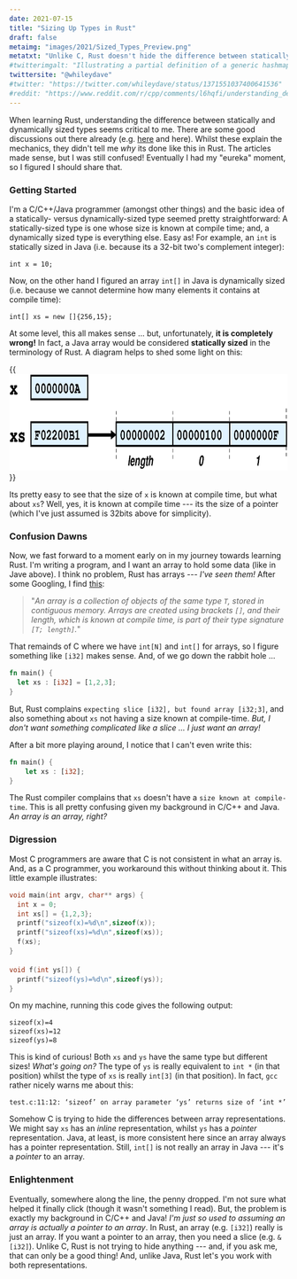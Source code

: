 ```yaml
---
date: 2021-07-15
title: "Sizing Up Types in Rust"
draft: false
metaimg: "images/2021/Sized_Types_Preview.png"
metatxt: "Unlike C, Rust doesn't hide the difference between statically- and dynamically-sized types."
#twitterimgalt: "Illustrating a partial definition of a generic hashmap."
twittersite: "@whileydave"
#twitter: "https://twitter.com/whileydave/status/1371551037400641536"
#reddit: "https://www.reddit.com/r/cpp/comments/l6hqfi/understanding_deadlock_detection_in_abseil/"
---
```


When learning Rust, understanding the difference between statically
and dynamically sized types seems critical to me.  There are some good
discussions out there already
(e.g. [here](https://github.com/pretzelhammer/rust-blog/blob/master/posts/sizedness-in-rust.md)
and here).  Whilst these explain the mechanics, they didn't tell me
_why_ its done like this in Rust.  The articles made sense, but I was
still confused!  Eventually I had my "eureka" moment, so I figured I
should share that.

### Getting Started

I'm a C/C++/Java programmer (amongst other things) and the basic idea
of a statically- versus dynamically-sized type seemed pretty
straightforward: A statically-sized type is one whose size is known at
compile time; and, a dynamically sized type is everything else.  Easy
as!  For example, an `int` is statically sized in Java (i.e. because
its a 32-bit two's complement integer):

```
int x = 10;
```

Now, on the other hand I figured an array `int[]` in Java is
dynamically sized (i.e. because we cannot determine how many elements
it contains at compile time):

```
int[] xs = new []{256,15};
```

At some level, this all makes sense ... but, unfortunately, **it is
completely wrong!** In fact, a Java array would be considered
**statically sized** in the terminology of Rust.  A diagram helps to
shed some light on this:

{{<img class="text-center" src="/images/2021/SizingUpTypes_Java.png" height="175px" alt="Illustrating owning reference being copied to another variable.">}}

Its pretty easy to see that the size of `x` is known at compile time,
but what about `xs`?  Well, yes, it is known at compile time --- its
the size of a pointer (which I've just assumed is 32bits above for
simplicity).  

### Confusion Dawns

Now, we fast forward to a moment early on in my journey towards
learning Rust.  I'm writing a program, and I want an array to hold
some data (like in Jave above).  I think no problem, Rust has
arrays --- _I've seen them!_ After some Googling, I find [this](https://doc.rust-lang.org/rust-by-example/primitives/array.html):

> "_An array is a collection of objects of the same type `T`, stored in contiguous memory. Arrays are created using brackets `[]`, and their length, which is known at compile time, is part of their type signature `[T; length]`._"

That remainds of C where we have `int[N]` and `int[]` for arrays, so I
figure something like `[i32]` makes sense.  And, of we go down the rabbit hole ...

```rust
fn main() {
  let xs : [i32] = [1,2,3];
}
```

But, Rust complains `expecting slice [i32], but found array [i32;3]`, and also something about `xs` not having a size known at compile-time.  _But, I don't want something complicated like a slice ... I just want an array!_

After a bit more playing around, I notice that I can't even write this:

```rust
fn main() {
    let xs : [i32];
}
```

The Rust compiler complains that `xs` doesn't have a `size known at
compile-time`.  This is all pretty confusing given my background in
C/C++ and Java.  _An array is an array, right?_

### Digression

Most C programmers are aware that C is not consistent in what an array
is.  And, as a C programmer, you workaround this without thinking
about it.  This little example illustrates:

```c
void main(int argv, char** args) {
  int x = 0;
  int xs[] = {1,2,3};
  printf("sizeof(x)=%d\n",sizeof(x));
  printf("sizeof(xs)=%d\n",sizeof(xs));
  f(xs);
}

void f(int ys[]) {
  printf("sizeof(ys)=%d\n",sizeof(ys));
}
```

On my machine, running this code gives the following output:

```
sizeof(x)=4
sizeof(xs)=12
sizeof(ys)=8
```

This is kind of curious!  Both `xs` and `ys` have the same type but
different sizes!  _What's going on?_ The type of `ys` is really
equivalent to `int *` (in that position) whilst the type of `xs` is
really `int[3]` (in that position).  In fact, `gcc` rather nicely warns
me about this:

```
test.c:11:12: ‘sizeof’ on array parameter ‘ys’ returns size of ‘int *’
```

Somehow C is trying to hide the differences between array
representations.  We might say `xs` has an _inline_ representation,
whilst `ys` has a _pointer_ representation.  Java, at least, is more
consistent here since an array always has a pointer representation.
Still, `int[]` is not really an array in Java --- it's a _pointer_ to
an array.

### Enlightenment

Eventually, somewhere along the line, the penny dropped.  I'm not sure
what helped it finally click (though it wasn't something I read).
But, the problem is exactly my background in C/C++ and Java!  _I'm
just so used to assuming an array is actually a pointer to an array_.
In Rust, an array (e.g. `[i32]`) really is just an array.  If you want
a pointer to an array, then you need a slice (e.g. `&[i32]`).  Unlike
C, Rust is not trying to hide anything --- and, if you ask me, that
can only be a good thing!  And, unlike Java, Rust let's you
work with both representations.  
